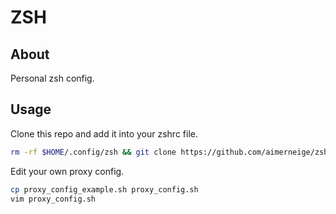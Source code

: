 # ZSH

## About

Personal zsh config.

## Usage

Clone this repo and add it into your zshrc file.

```bash
rm -rf $HOME/.config/zsh && git clone https://github.com/aimerneige/zsh.git $HOME/.config/zsh && echo "source $HOME/.config/zsh/core_config.sh" >> $HOME/.zshrc && source $HOME/.zshrc
```

Edit your own proxy config.

```bash
cp proxy_config_example.sh proxy_config.sh
vim proxy_config.sh
```
